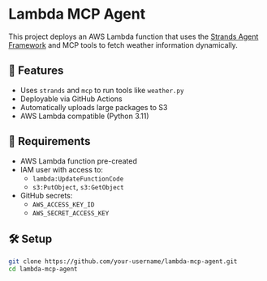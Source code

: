 # Lambda MCP Agent

This project deploys an AWS Lambda function that uses the [Strands Agent Framework](https://strandsagents.com) and MCP tools to fetch weather information dynamically.

## 🚀 Features

- Uses `strands` and `mcp` to run tools like `weather.py`
- Deployable via GitHub Actions
- Automatically uploads large packages to S3
- AWS Lambda compatible (Python 3.11)

## 🧾 Requirements

- AWS Lambda function pre-created
- IAM user with access to:
  - `lambda:UpdateFunctionCode`
  - `s3:PutObject`, `s3:GetObject`
- GitHub secrets:
  - `AWS_ACCESS_KEY_ID`
  - `AWS_SECRET_ACCESS_KEY`

## 🛠️ Setup

```bash
git clone https://github.com/your-username/lambda-mcp-agent.git
cd lambda-mcp-agent

